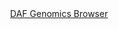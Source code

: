 <div id="DAF_Genomics_Browser" align="center">
  <a href="https://ink-blot.github.io/?sessionURL=blob:zZVrb7M2FID_yuRPm0QId0K.JW0uTXOFNGnz6lVkwIATwAQbKFT973Oz5p2mVWs77VIJITDH.JzzPIYnUKKcYpKCLlBEWRd1IAAakcqBSRajOUwQBd0AxhQJIEcBylHqIdB9AgGkDN7ZUz4xYiyj3Xbbh0ErRClJsEdFqoowa1FSsAjx0JYiwgQ2JIUVFT2S8GAG2zDOIpJS0oaehyhtSe0MpeG.gvx0ebY_vxLtkyJm.LzqnifBE_PFAPJsceqjx3cS.cjKoTlWjzMl2.mPq7QzkO_YQ.1AMnT7zcbbHhbV9HRl.8v728kooHhdomsttnoRNqSbZDwPizxrL4ZNuJ5X8zufbpJ0LKPV_UHDxbLB89AO1Rv5uOz35NWVlzinSidGaQf2oHHuyur61jZ2U14QBs8CiIlX8LYDL8pls6sLUkcTNN1qvVzpgqVbvOycYND99l0ALIfekUd_ewKszjgbQNGpOGMSAMl9lINuy5IkU7YsRddMTbIs.Vl4AkUe_8PwEphyGniPfMz2PmEiJTnjnMIgUMWw4fkEOD6z4wu_H_yVyPav4gBt0KmR6nzlK9rENgY6UWtnIT0Uarq8HSmjYq440NtUYQB17IUDq75WybyxxstSZC7mFX249IDkCWQ89GWI37.ShWlKGGQv.1UAEcJhxGNMSQAeiQnnDPLQ_VkSfuKHrEu_8KASU.ziGLN6y5ckFeiqim5o8g811H9HhR.717HtjtKRrY66l_ccP.OfEH9P04yKvBqx9II_mfHpuV9IlLKGw1w9RrtFObqS4sdi0DeaXj8a6vdes27sNQ1lN2qIn6s7xT7d1qPa3Yw04m.hEdSs.qMon._ixRs.8rs2JcwxTNmbOsimZSp_IdCrJtr_oskL2Phvi_LW7C.kyk7eSs50ls9XtFptlJ4KzXidOnE1IUrHd5OTsdxtRz3F9R1yn4SraDqeGOp2dzCzYXqQ0KdUebOTn5dF1iTDfN8W_T.0RXRh8gEtXsO.EP.xv9ku_eWNM.OdN2bzTj84PCiz0URD0qAcLBdRtO5tp73jhDmP26bxF9Ip06eq0l8cHQe7vKL3.F96cwH92.3lZxLjME3QGfUrN.P5._Ov">DAF Genomics Browser</a>
</div>
